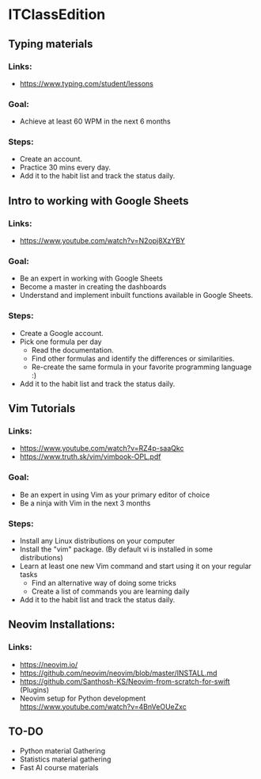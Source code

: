 # ITClassEdition

## Typing materials
### Links: 
* https://www.typing.com/student/lessons
### Goal: 
* Achieve at least 60 WPM in the next 6 months
### Steps:
* Create an account.
* Practice 30 mins every day.
* Add it to the habit list and track the status daily.

## Intro to working with Google Sheets
### Links: 
* https://www.youtube.com/watch?v=N2opj8XzYBY
### Goal: 
* Be an expert in working with Google Sheets
* Become a master in creating the dashboards
* Understand and implement inbuilt functions available in Google Sheets.
### Steps:
* Create a Google account.
* Pick one formula per day
  * Read the documentation.
  * Find other formulas and identify the differences or similarities.
  * Re-create the same formula in your favorite programming language :)
* Add it to the habit list and track the status daily.

## Vim Tutorials
### Links: 
* https://www.youtube.com/watch?v=RZ4p-saaQkc
* https://www.truth.sk/vim/vimbook-OPL.pdf
### Goal:
* Be an expert in using Vim as your primary editor of choice
* Be a ninja with Vim in the next 3 months
### Steps:
* Install any Linux distributions on your computer
* Install the "vim" package. (By default vi is installed in some distributions)
* Learn at least one new Vim command and start using it on your regular tasks
  * Find an alternative way of doing some tricks
  * Create a list of commands you are learning daily
* Add it to the habit list and track the status daily.

## Neovim Installations:
### Links:
* https://neovim.io/
* https://github.com/neovim/neovim/blob/master/INSTALL.md
* https://github.com/Santhosh-KS/Neovim-from-scratch-for-swift (Plugins)
* Neovim setup for Python development https://www.youtube.com/watch?v=4BnVeOUeZxc

## TO-DO
* Python material Gathering
* Statistics material gathering
* Fast AI course materials


